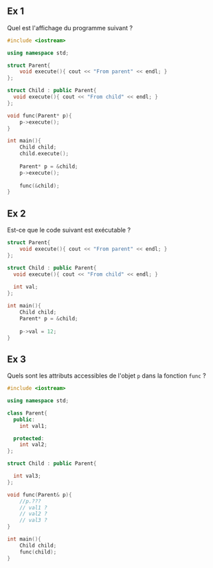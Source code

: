 ## Ex 1

Quel est l'affichage du programme suivant ?

```CPP
#include <iostream>

using namespace std;

struct Parent{
    void execute(){ cout << "From parent" << endl; }
};

struct Child : public Parent{
  void execute(){ cout << "From child" << endl; }
};

void func(Parent* p){
    p->execute();
}

int main(){
    Child child;
    child.execute();
    
    Parent* p = &child;
    p->execute();
    
    func(&child);
}
```

## Ex 2

Est-ce que le code suivant est exécutable ?

```CPP
struct Parent{
    void execute(){ cout << "From parent" << endl; }
};

struct Child : public Parent{
  void execute(){ cout << "From child" << endl; }
  
  int val;
};

int main(){
    Child child;
    Parent* p = &child;
    
    p->val = 12;
}
```

## Ex 3

Quels sont les attributs accessibles de l'objet `p` dans la fonction `func` ?

```CPP
#include <iostream>

using namespace std;

class Parent{
  public:
    int val1;

  protected:
    int val2;
};

struct Child : public Parent{

  int val3;
};

void func(Parent& p){
    //p.???
    // val1 ?
    // val2 ?
    // val3 ?
}

int main(){
    Child child;
    func(child);
}
```